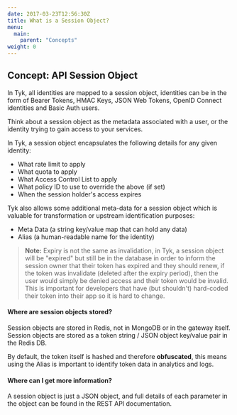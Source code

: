 ```yaml
---
date: 2017-03-23T12:56:30Z
title: What is a Session Object?
menu:
  main:
    parent: "Concepts"
weight: 0 
---
```


## Concept: API Session Object

In Tyk, all identities are mapped to a session object, identities can be in the form of Bearer Tokens, HMAC Keys, JSON Web Tokens, OpenID Connect identities and Basic Auth users.

Think about a session object as the metadata associated with a user, or the identity trying to gain access to your services.

In Tyk, a session object encapsulates the following details for any given identity:

*   What rate limit to apply
*   What quota to apply
*   What Access Control List to apply
*   What policy ID to use to override the above (if set)
*   When the session holder's access expires

Tyk also allows some additional meta-data for a session object which is valuable for transformation or upstream identification purposes:

*   Meta Data (a string key/value map that can hold any data)
*   Alias (a human-readable name for the identity)

> **Note:** Expiry is not the same as invalidation, in Tyk, a session object will be "expired" but still be in the database in order to inform the session owner that their token has expired and they should renew, if the token was invalidate (deleted after the expiry period), then the user would simply be denied access and their token would be invalid. This is important for developers that have (but shouldn't) hard-coded their token into their app so it is hard to change.

#### Where are session objects stored?

Session objects are stored in Redis, not in MongoDB or in the gateway itself. Session objects are stored as a token string / JSON object key/value pair in the Redis DB.

By default, the token itself is hashed and therefore **obfuscated**, this means using the Alias is important to identify token data in analytics and logs.

#### Where can I get more information?

A session object is just a JSON object, and full details of each parameter in the object can be found in the REST API documentation.